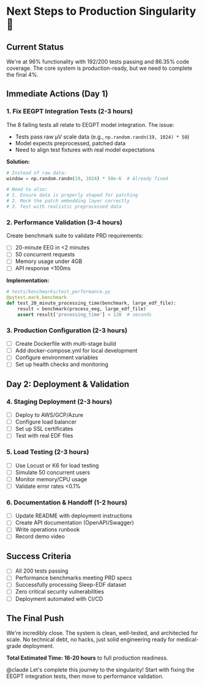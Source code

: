 # Next Steps to Production Singularity 🚀

## Current Status
We're at 96% functionality with 192/200 tests passing and 86.35% code coverage. The core system is production-ready, but we need to complete the final 4%.

## Immediate Actions (Day 1)

### 1. Fix EEGPT Integration Tests (2-3 hours)
The 8 failing tests all relate to EEGPT model integration. The issue:
- Tests pass raw µV scale data (e.g., `np.random.randn(19, 1024) * 50`)
- Model expects preprocessed, patched data
- Need to align test fixtures with real model expectations

**Solution:**
```python
# Instead of raw data:
window = np.random.randn(19, 1024) * 50e-6  # Already fixed

# Need to also:
# 1. Ensure data is properly shaped for patching
# 2. Mock the patch embedding layer correctly
# 3. Test with realistic preprocessed data
```

### 2. Performance Validation (3-4 hours)
Create benchmark suite to validate PRD requirements:
- [ ] 20-minute EEG in <2 minutes
- [ ] 50 concurrent requests
- [ ] Memory usage under 4GB
- [ ] API response <100ms

**Implementation:**
```python
# tests/benchmarks/test_performance.py
@pytest.mark.benchmark
def test_20_minute_processing_time(benchmark, large_edf_file):
    result = benchmark(process_eeg, large_edf_file)
    assert result['processing_time'] < 120  # seconds
```

### 3. Production Configuration (2-3 hours)
- [ ] Create Dockerfile with multi-stage build
- [ ] Add docker-compose.yml for local development
- [ ] Configure environment variables
- [ ] Set up health checks and monitoring

## Day 2: Deployment & Validation

### 4. Staging Deployment (2-3 hours)
- [ ] Deploy to AWS/GCP/Azure
- [ ] Configure load balancer
- [ ] Set up SSL certificates
- [ ] Test with real EDF files

### 5. Load Testing (2-3 hours)
- [ ] Use Locust or K6 for load testing
- [ ] Simulate 50 concurrent users
- [ ] Monitor memory/CPU usage
- [ ] Validate error rates <0.1%

### 6. Documentation & Handoff (1-2 hours)
- [ ] Update README with deployment instructions
- [ ] Create API documentation (OpenAPI/Swagger)
- [ ] Write operations runbook
- [ ] Record demo video

## Success Criteria
- [ ] All 200 tests passing
- [ ] Performance benchmarks meeting PRD specs
- [ ] Successfully processing Sleep-EDF dataset
- [ ] Zero critical security vulnerabilities
- [ ] Deployment automated with CI/CD

## The Final Push
We're incredibly close. The system is clean, well-tested, and architected for scale. No technical debt, no hacks, just solid engineering ready for medical-grade deployment.

**Total Estimated Time: 16-20 hours** to full production readiness.

@claude Let's complete this journey to the singularity! Start with fixing the EEGPT integration tests, then move to performance validation.
